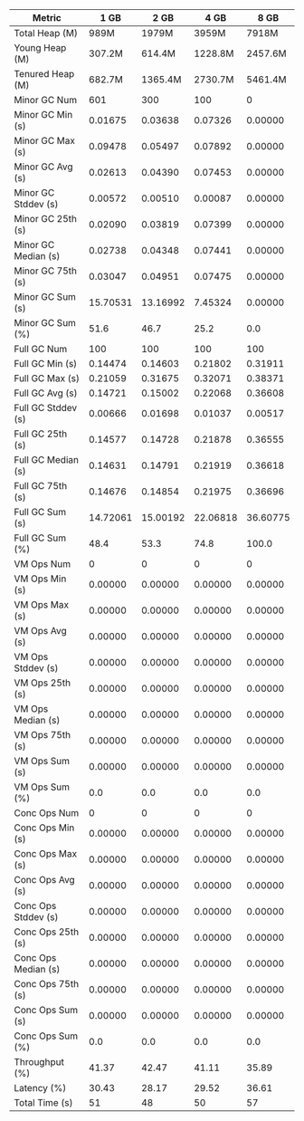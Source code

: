 | Metric | 1 GB | 2 GB | 4 GB | 8 GB |
|------|----|----|----|----|
| Total Heap (M) | 989M | 1979M | 3959M | 7918M |
| Young Heap (M) | 307.2M | 614.4M | 1228.8M | 2457.6M |
| Tenured Heap (M) | 682.7M | 1365.4M | 2730.7M | 5461.4M |
| Minor GC Num | 601 | 300 | 100 | 0 |
| Minor GC Min (s) | 0.01675 | 0.03638 | 0.07326 | 0.00000 |
| Minor GC Max (s) | 0.09478 | 0.05497 | 0.07892 | 0.00000 |
| Minor GC Avg (s) | 0.02613 | 0.04390 | 0.07453 | 0.00000 |
| Minor GC Stddev (s) | 0.00572 | 0.00510 | 0.00087 | 0.00000 |
| Minor GC 25th (s) | 0.02090 | 0.03819 | 0.07399 | 0.00000 |
| Minor GC Median (s) | 0.02738 | 0.04348 | 0.07441 | 0.00000 |
| Minor GC 75th (s) | 0.03047 | 0.04951 | 0.07475 | 0.00000 |
| Minor GC Sum (s) | 15.70531 | 13.16992 | 7.45324 | 0.00000 |
| Minor GC Sum (%) | 51.6 | 46.7 | 25.2 | 0.0 |
| Full GC Num | 100 | 100 | 100 | 100 |
| Full GC Min (s) | 0.14474 | 0.14603 | 0.21802 | 0.31911 |
| Full GC Max (s) | 0.21059 | 0.31675 | 0.32071 | 0.38371 |
| Full GC Avg (s) | 0.14721 | 0.15002 | 0.22068 | 0.36608 |
| Full GC Stddev (s) | 0.00666 | 0.01698 | 0.01037 | 0.00517 |
| Full GC 25th (s) | 0.14577 | 0.14728 | 0.21878 | 0.36555 |
| Full GC Median (s) | 0.14631 | 0.14791 | 0.21919 | 0.36618 |
| Full GC 75th (s) | 0.14676 | 0.14854 | 0.21975 | 0.36696 |
| Full GC Sum (s) | 14.72061 | 15.00192 | 22.06818 | 36.60775 |
| Full GC Sum (%) | 48.4 | 53.3 | 74.8 | 100.0 |
| VM Ops Num | 0 | 0 | 0 | 0 |
| VM Ops Min (s) | 0.00000 | 0.00000 | 0.00000 | 0.00000 |
| VM Ops Max (s) | 0.00000 | 0.00000 | 0.00000 | 0.00000 |
| VM Ops Avg (s) | 0.00000 | 0.00000 | 0.00000 | 0.00000 |
| VM Ops Stddev (s) | 0.00000 | 0.00000 | 0.00000 | 0.00000 |
| VM Ops 25th (s) | 0.00000 | 0.00000 | 0.00000 | 0.00000 |
| VM Ops Median (s) | 0.00000 | 0.00000 | 0.00000 | 0.00000 |
| VM Ops 75th (s) | 0.00000 | 0.00000 | 0.00000 | 0.00000 |
| VM Ops Sum (s) | 0.00000 | 0.00000 | 0.00000 | 0.00000 |
| VM Ops Sum (%) | 0.0 | 0.0 | 0.0 | 0.0 |
| Conc Ops Num | 0 | 0 | 0 | 0 |
| Conc Ops Min (s) | 0.00000 | 0.00000 | 0.00000 | 0.00000 |
| Conc Ops Max (s) | 0.00000 | 0.00000 | 0.00000 | 0.00000 |
| Conc Ops Avg (s) | 0.00000 | 0.00000 | 0.00000 | 0.00000 |
| Conc Ops Stddev (s) | 0.00000 | 0.00000 | 0.00000 | 0.00000 |
| Conc Ops 25th (s) | 0.00000 | 0.00000 | 0.00000 | 0.00000 |
| Conc Ops Median (s) | 0.00000 | 0.00000 | 0.00000 | 0.00000 |
| Conc Ops 75th (s) | 0.00000 | 0.00000 | 0.00000 | 0.00000 |
| Conc Ops Sum (s) | 0.00000 | 0.00000 | 0.00000 | 0.00000 |
| Conc Ops Sum (%) | 0.0 | 0.0 | 0.0 | 0.0 |
| Throughput (%) | 41.37 | 42.47 | 41.11 | 35.89 |
| Latency (%) | 30.43 | 28.17 | 29.52 | 36.61 |
| Total Time (s) | 51 | 48 | 50 | 57 |
